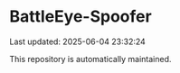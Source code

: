 # BattleEye-Spoofer

Last updated: 2025-06-04 23:32:24

This repository is automatically maintained.
